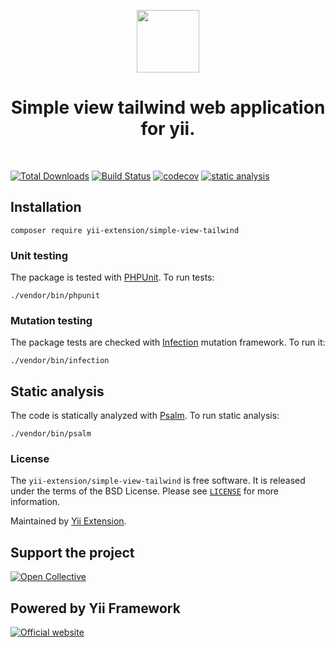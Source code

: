 <p align="center">
    <a href="https://github.com/yii-extension" target="_blank">
        <img src="https://lh3.googleusercontent.com/ehSTPnXqrkk0M3U-UPCjC0fty9K6lgykK2WOUA2nUHp8gIkRjeTN8z8SABlkvcvR-9PIrboxIvPGujPgWebLQeHHgX7yLUoxFSduiZrTog6WoZLiAvqcTR1QTPVRmns2tYjACpp7EQ=w2400" height="100px">
    </a>
    <h1 align="center">Simple view tailwind web application for yii.</h1>
    <br>
</p>

[![Total Downloads](https://poser.pugx.org/yii-extension/simple-view-tailwind/downloads.png)](https://packagist.org/packages/yii-extension/simple-view-tailwind)
[![Build Status](https://github.com/yii-extension/simple-view-tailwind/workflows/build/badge.svg)](https://github.com/yii-extension/simple-view-tailwind/actions?query=workflow%3Abuild)
[![codecov](https://codecov.io/gh/yii-extension/simple-view-tailwind/branch/main/graph/badge.svg?token=KB6T5KMGED)](https://codecov.io/gh/yii-extension/simple-view-tailwind)
[![static analysis](https://github.com/yii-extension/simple-view-tailwind/workflows/static%20analysis/badge.svg)](https://github.com/yii-extension/simple-view-tailwind/actions?query=workflow%3A%22static+analysis%22)


## Installation

```shell
composer require yii-extension/simple-view-tailwind
```

### Unit testing

The package is tested with [PHPUnit](https://phpunit.de/). To run tests:

```shell
./vendor/bin/phpunit
```

### Mutation testing

The package tests are checked with [Infection](https://infection.github.io/) mutation framework. To run it:

```shell
./vendor/bin/infection
```

## Static analysis

The code is statically analyzed with [Psalm](https://psalm.dev/docs). To run static analysis:

```shell
./vendor/bin/psalm
```

### License

The `yii-extension/simple-view-tailwind` is free software. It is released under the terms of the BSD License.
Please see [`LICENSE`](./LICENSE.md) for more information.

Maintained by [Yii Extension](https://github.com/yii-extension).

## Support the project

[![Open Collective](https://img.shields.io/badge/Open%20Collective-sponsor-7eadf1?logo=open%20collective&logoColor=7eadf1&labelColor=555555)](https://opencollective.com/yiisoft)

## Powered by Yii Framework

[![Official website](https://img.shields.io/badge/Powered_by-Yii_Framework-green.svg?style=flat)](https://www.yiiframework.com/)
